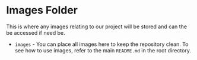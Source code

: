# Images Folder
This is where any images relating to our project will be stored and can the be accessed if need be.
- `images` - You can place all images here to keep the repository clean. To see how to use images, refer to the main `README.md` in the root directory.
